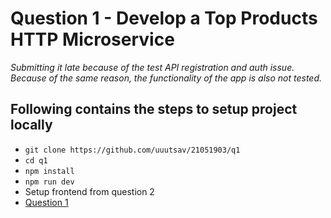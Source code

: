 # Question 1 - Develop a Top Products HTTP Microservice

_Submitting it late because of the test API registration and auth issue. Because of the same reason, the functionality of the app is also not tested._

## Following contains the steps to setup project locally

- `git clone https://github.com/uuutsav/21051903/q1`
- `cd q1`
- `npm install`
- `npm run dev`
- Setup frontend from question 2
- [Question 1](https://github.com/uuutsav/21051903/blob/master/q2/top-n-products-frontend/README.md)

